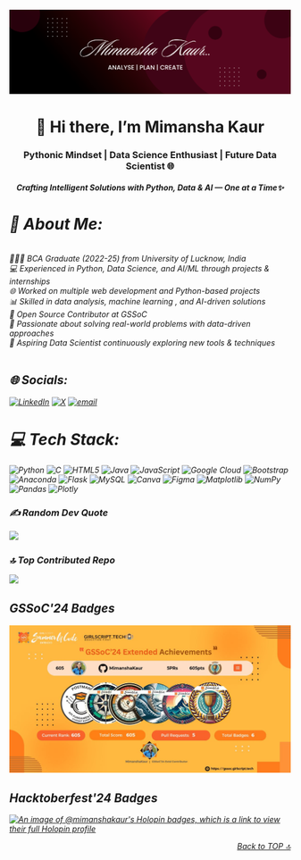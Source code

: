 <br>
    <img src="./images/Github banner.png">
<br>
<h1 align="center">👋 Hi there, I’m Mimansha Kaur</h1>
<h3 align="center">Pythonic Mindset | Data Science Enthusiast | Future Data Scientist 🌐</h3>
<h4 align="center"><i>Crafting Intelligent Solutions with Python, Data & AI — One at a Time✨</h4>


# 💫 About Me:
<br>👩🏻‍🎓 BCA Graduate (2022-25) from University of Lucknow, India <br>💻 Experienced in Python, Data Science, and AI/ML through projects & internships<br>🌐 Worked on multiple web development and Python-based projects<br>📊 Skilled in data analysis, machine learning , and AI-driven solutions<br>🌱 Open Source Contributor at GSSoC<br>🚀 Passionate about solving real-world problems with data-driven approaches<br>🎯 Aspiring Data Scientist continuously exploring new tools & techniques<br><br>


## 🌐 Socials:
[![LinkedIn](https://img.shields.io/badge/LinkedIn-%230077B5.svg?logo=linkedin&logoColor=white)](https://linkedin.com/in/https://www.linkedin.com/in/mimansha-kaur-9b0514256) [![X](https://img.shields.io/badge/X-black.svg?logo=X&logoColor=white)](https://x.com/https://x.com/KaurMimansha?t=8ZPSn-dMmBi9ptyI2NXARg&s=09) [![email](https://img.shields.io/badge/Email-D14836?logo=gmail&logoColor=white)](mailto:mimanshakaurherba@gmail.com) 


# 💻 Tech Stack:
![Python](https://img.shields.io/badge/python-3670A0?style=for-the-badge&logo=python&logoColor=ffdd54) ![C](https://img.shields.io/badge/c-%2300599C.svg?style=for-the-badge&logo=c&logoColor=white) ![HTML5](https://img.shields.io/badge/html5-%23E34F26.svg?style=for-the-badge&logo=html5&logoColor=white) ![Java](https://img.shields.io/badge/java-%23ED8B00.svg?style=for-the-badge&logo=openjdk&logoColor=white) ![JavaScript](https://img.shields.io/badge/javascript-%23323330.svg?style=for-the-badge&logo=javascript&logoColor=%23F7DF1E) ![Google Cloud](https://img.shields.io/badge/GoogleCloud-%234285F4.svg?style=for-the-badge&logo=google-cloud&logoColor=white) ![Bootstrap](https://img.shields.io/badge/bootstrap-%238511FA.svg?style=for-the-badge&logo=bootstrap&logoColor=white) ![Anaconda](https://img.shields.io/badge/Anaconda-%2344A833.svg?style=for-the-badge&logo=anaconda&logoColor=white) ![Flask](https://img.shields.io/badge/flask-%23000.svg?style=for-the-badge&logo=flask&logoColor=white) ![MySQL](https://img.shields.io/badge/mysql-4479A1.svg?style=for-the-badge&logo=mysql&logoColor=white) ![Canva](https://img.shields.io/badge/Canva-%2300C4CC.svg?style=for-the-badge&logo=Canva&logoColor=white) ![Figma](https://img.shields.io/badge/figma-%23F24E1E.svg?style=for-the-badge&logo=figma&logoColor=white) ![Matplotlib](https://img.shields.io/badge/Matplotlib-%23ffffff.svg?style=for-the-badge&logo=Matplotlib&logoColor=black) ![NumPy](https://img.shields.io/badge/numpy-%23013243.svg?style=for-the-badge&logo=numpy&logoColor=white) ![Pandas](https://img.shields.io/badge/pandas-%23150458.svg?style=for-the-badge&logo=pandas&logoColor=white) ![Plotly](https://img.shields.io/badge/Plotly-%233F4F75.svg?style=for-the-badge&logo=plotly&logoColor=white)

### ✍️ Random Dev Quote
![](https://quotes-github-readme.vercel.app/api?type=horizontal&theme=merko )
### 🔝 Top Contributed Repo
![](https://github-contributor-stats.vercel.app/api?username=MimanshaKaur&limit=5&theme=dark&combine_all_yearly_contributions=true)

## GSSoC'24 Badges
<img src="./images/gssoc.jpg">

## Hacktoberfest'24 Badges
[![An image of @mimanshakaur's Holopin badges, which is a link to view their full Holopin profile](https://holopin.me/mimanshakaur)](https://holopin.io/@mimanshakaur)


<p align="right"><a href="#top">Back to TOP 🔝 </a></p>
